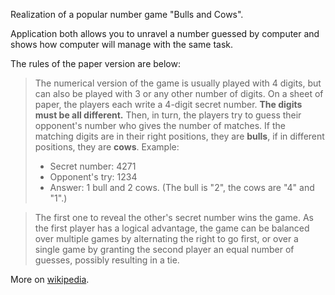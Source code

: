 Realization of a popular number game "Bulls and Cows".

Application both allows you to unravel a number guessed by computer and shows how computer will manage with the same task.

The rules of the paper version are below:

>The numerical version of the game is usually played with 4 digits, but can also be played with 3 or any other number of digits.
>On a sheet of paper, the players each write a 4-digit secret number. **The digits must be all different.** Then, in turn, the players try to guess their opponent's number who gives the number of matches. If the matching digits are in their right positions, they are **bulls**, if in different positions, they are **cows**. Example:</p>
>* Secret number: 4271
>* Opponent's try: 1234
>* Answer: 1 bull and 2 cows. (The bull is "2", the cows are "4" and "1".)

>The first one to reveal the other's secret number wins the game. As the first player has a logical advantage, the game can be balanced over multiple games by alternating the right to go first, or over a single game by granting the second player an equal number of guesses, possibly resulting in a tie.

More on [wikipedia](https://en.wikipedia.org/wiki/Bulls_and_Cows).
